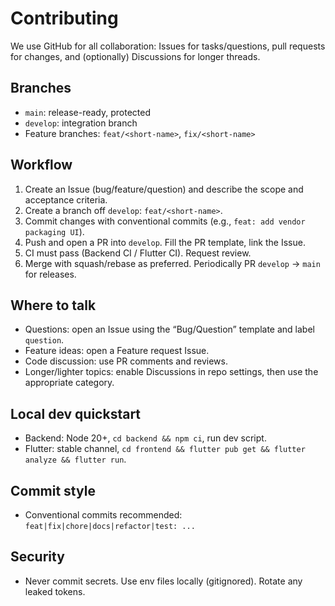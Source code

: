 # Contributing

We use GitHub for all collaboration: Issues for tasks/questions, pull requests for changes, and (optionally) Discussions for longer threads.

## Branches
- `main`: release-ready, protected
- `develop`: integration branch
- Feature branches: `feat/<short-name>`, `fix/<short-name>`

## Workflow
1. Create an Issue (bug/feature/question) and describe the scope and acceptance criteria.
2. Create a branch off `develop`: `feat/<short-name>`.
3. Commit changes with conventional commits (e.g., `feat: add vendor packaging UI`).
4. Push and open a PR into `develop`. Fill the PR template, link the Issue.
5. CI must pass (Backend CI / Flutter CI). Request review.
6. Merge with squash/rebase as preferred. Periodically PR `develop` → `main` for releases.

## Where to talk
- Questions: open an Issue using the “Bug/Question” template and label `question`.
- Feature ideas: open a Feature request Issue.
- Code discussion: use PR comments and reviews.
- Longer/lighter topics: enable Discussions in repo settings, then use the appropriate category.

## Local dev quickstart
- Backend: Node 20+, `cd backend && npm ci`, run dev script.
- Flutter: stable channel, `cd frontend && flutter pub get && flutter analyze && flutter run`.

## Commit style
- Conventional commits recommended: `feat|fix|chore|docs|refactor|test: ...`

## Security
- Never commit secrets. Use env files locally (gitignored). Rotate any leaked tokens.
